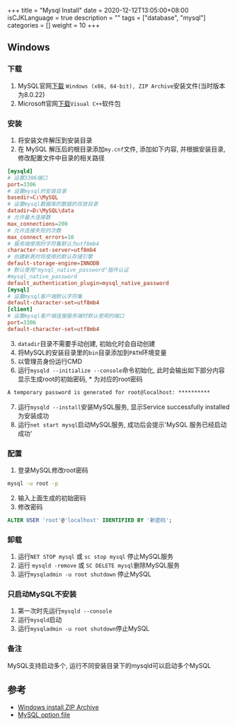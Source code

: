 +++
title = "Mysql Install"
date = 2020-12-12T13:05:00+08:00
isCJKLanguage = true
description = ""
tags = ["database", "mysql"]
categories = []
weight = 10
+++


## Windows

### 下载
1. MySQL官网[下载](https://dev.mysql.com/downloads/mysql/) `Windows (x86, 64-bit), ZIP Archive`安装文件(当时版本为8.0.22)
2. Microsoft官网[下载](https://support.microsoft.com/zh-cn/help/2977003/the-latest-supported-visual-c-downloads)`Visual C++`软件包

### 安装
1. 将安装文件解压到安装目录
2. 在 MySQL 解压后的根目录添加`my.cnf`文件, 添加如下内容, 并根据安装目录, 修改配置文件中目录的相关路径
```cnf
[mysqld]
# 设置3306端口
port=3306
# 设置mysql的安装目录
basedir=C:\MySQL
# 设置mysql数据库的数据的存放目录
datadir=D:\MySQL\data
# 允许最大连接数
max_connections=200
# 允许连接失败的次数
max_connect_errors=10
# 服务端使用的字符集默认为utf8mb4
character-set-server=utf8mb4
# 创建新表时将使用的默认存储引擎
default-storage-engine=INNODB
# 默认使用"mysql_native_password"插件认证
#mysql_native_password
default_authentication_plugin=mysql_native_password
[mysql]
# 设置mysql客户端默认字符集
default-character-set=utf8mb4
[client]
# 设置mysql客户端连接服务端时默认使用的端口
port=3306
default-character-set=utf8mb4
```
3. `datadir`目录不需要手动创建, 初始化时会自动创建
4. 将MySQL的安装目录里的`bin`目录添加到`PATH`环境变量
5. 以管理员身份运行CMD
6. 运行`mysqld --initialize --console`命令初始化, 此时会输出如下部分内容显示生成root的初始密码, * 为对应的root密码
```cmd
A temporary password is generated for root@localhost: **********
```
7. 运行`mysqld --install`安装MySQL服务, 显示Service successfully installed为安装成功
8. 运行`net start mysql`启动MySQL服务, 成功后会提示'MySQL 服务已经启动成功'

### 配置
1. 登录MySQL修改root密码
```cmd
mysql -u root -p

```
2. 输入上面生成的初始密码
3. 修改密码
```sql
ALTER USER 'root'@'localhost' IDENTIFIED BY '新密码';
```

### 卸载
1. 运行`NET STOP mysql` 或 `sc stop mysql` 停止MySQL服务
2. 运行 `mysqld -remove` 或 `SC DELETE mysql`删除MySQL服务
3. 运行`mysqladmin -u root shutdown` 停止MySQL

### 只启动MySQL不安装
1. 第一次时先运行`mysqld --console`
2. 运行`mysqld`启动
3. 运行`mysqladmin -u root shutdown`停止MySQL

### 备注
MySQL支持启动多个, 运行不同安装目录下的mysqld可以启动多个MySQL


## 参考
* [Windows install ZIP Archive](https://dev.mysql.com/doc/refman/8.0/en/windows-install-archive.html)
* [MySQL option file](https://dev.mysql.com/doc/refman/8.0/en/option-files.html)
